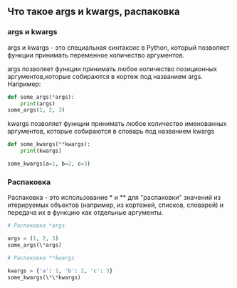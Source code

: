 ## Что такое args и kwargs, распаковка

### args и kwargs

args и kwargs - это специальная синтаксис в Python, который позволяет функции принимать переменное количество аргументов.

args позволяет функции принимать любое количество позиционных аргументов,которые собираются в кортеж под названием args. Например:

```python
def some_args(*args):
    print(args)
some_args(1, 2, 3)
```

kwargs позволяет функции принимать любое количество именованных аргументов, которые собираются в словарь под названием kwargs

```python
def some_kwargs(**kwargs):
    print(kwargs)

some_kwargs(a=1, b=2, c=3)
```

### Распаковка

Распаковка - это использование \* и \*\* для "распаковки" значений из итерируемых объектов (например, из кортежей, списков, словарей) и передача их в функцию как отдельные аргументы.

```python
# Распаковка *args

args = (1, 2, 3)
some_args(\*args)

# Распаковка **kwargs

kwargs = {'a': 1, 'b': 2, 'c': 3}
some_kwargs(\*\*kwargs)

```
